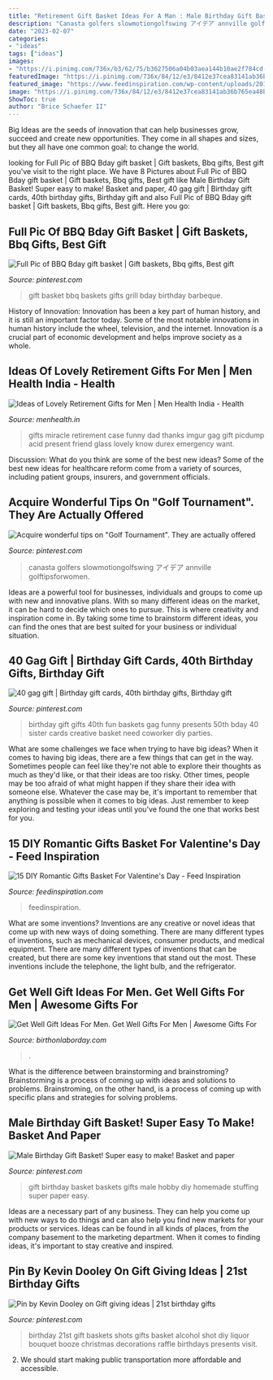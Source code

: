 ```yaml
---
title: "Retirement Gift Basket Ideas For A Man : Male Birthday Gift Basket! Super Easy To Make! Basket And Paper"
description: "Canasta golfers slowmotiongolfswing アイデア annville golftipsforwomen"
date: "2023-02-07"
categories:
- "ideas"
tags: ["ideas"]
images:
- "https://i.pinimg.com/736x/b3/62/75/b3627506a04b03aea144b10ae2f784cd--male-birthday-gifts-male-gifts.jpg"
featuredImage: "https://i.pinimg.com/736x/84/12/e3/8412e37cea83141ab36b765ea48b6a0e--fun-birthday-gifts-birthday-gift-baskets.jpg"
featured_image: "https://www.feedinspiration.com/wp-content/uploads/2017/01/Romantic-Valentines-Day-Gifts-for-Him.jpg"
image: "https://i.pinimg.com/736x/84/12/e3/8412e37cea83141ab36b765ea48b6a0e--fun-birthday-gifts-birthday-gift-baskets.jpg"
ShowToc: true
author: "Brice Schaefer II"
---
```



Big Ideas are the seeds of innovation that can help businesses grow, succeed and create new opportunities. They come in all shapes and sizes, but they all have one common goal: to change the world.

	

		
looking for Full Pic of BBQ Bday gift basket | Gift baskets, Bbq gifts, Best gift you've visit to the right place. We have 8 Pictures about Full Pic of BBQ Bday gift basket | Gift baskets, Bbq gifts, Best gift like Male Birthday Gift Basket! Super easy to make! Basket and paper, 40 gag gift | Birthday gift cards, 40th birthday gifts, Birthday gift and also Full Pic of BBQ Bday gift basket | Gift baskets, Bbq gifts, Best gift. Here you go:
		
    
## Full Pic Of BBQ Bday Gift Basket | Gift Baskets, Bbq Gifts, Best Gift

<img loading=lazy src="https://i.pinimg.com/originals/c4/3e/ca/c43eca5b6b1716b8a2efb5dcab5d5333.jpg" onerror="this.onerror=null;this.src='https://tse1.mm.bing.net/th?id=OIP.zWnuZVLb_HvB8A7NQMnk0wHaLH&amp;pid=15.1';" alt="Full Pic of BBQ Bday gift basket | Gift baskets, Bbq gifts, Best gift">

_Source: pinterest.com_

>gift basket bbq baskets gifts grill bday birthday barbeque. 

	

History of Innovation:
Innovation has been a key part of human history, and it is still an important factor today. Some of the most notable innovations in human history include the wheel, television, and the internet. Innovation is a crucial part of economic development and helps improve society as a whole.

    
## Ideas Of Lovely Retirement Gifts For Men | Men Health India - Health

<img loading=lazy src="https://menhealth.in/wp-content/uploads/Retirement-Gag-Gifts.jpg" onerror="this.onerror=null;this.src='https://tse4.mm.bing.net/th?id=OIP.S_r4f3e8UFw6eUpNkegq5wHaKH&amp;pid=15.1';" alt="Ideas of Lovely Retirement Gifts for Men | Men Health India - Health">

_Source: menhealth.in_

>gifts miracle retirement case funny dad thanks imgur gag gift picdump acid present friend glass lovely know durex emergency want. 

	

Discussion: What do you think are some of the best new ideas?
Some of the best new ideas for healthcare reform come from a variety of sources, including patient groups, insurers, and government officials.

    
## Acquire Wonderful Tips On &quot;Golf Tournament&quot;. They Are Actually Offered

<img loading=lazy src="https://i.pinimg.com/originals/4a/5e/5e/4a5e5e753e47b662193b56e6afe4113f.jpg" onerror="this.onerror=null;this.src='https://tse1.mm.bing.net/th?id=OIP.iF62sc9JkuflQVqxYPEWvAHaJ4&amp;pid=15.1';" alt="Acquire wonderful tips on &quot;Golf Tournament&quot;. They are actually offered">

_Source: pinterest.com_

>canasta golfers slowmotiongolfswing アイデア annville golftipsforwomen. 

	

Ideas are a powerful tool for businesses, individuals and groups to come up with new and innovative plans. With so many different ideas on the market, it can be hard to decide which ones to pursue. This is where creativity and inspiration come in. By taking some time to brainstorm different ideas, you can find the ones that are best suited for your business or individual situation.

    
## 40 Gag Gift | Birthday Gift Cards, 40th Birthday Gifts, Birthday Gift

<img loading=lazy src="https://i.pinimg.com/736x/84/12/e3/8412e37cea83141ab36b765ea48b6a0e--fun-birthday-gifts-birthday-gift-baskets.jpg" onerror="this.onerror=null;this.src='https://tse3.mm.bing.net/th?id=OIP.gDhzW03Tk4_s3-8hzm25EwHaJ3&amp;pid=15.1';" alt="40 gag gift | Birthday gift cards, 40th birthday gifts, Birthday gift">

_Source: pinterest.com_

>birthday gift gifts 40th fun baskets gag funny presents 50th bday 40 sister cards creative basket need coworker diy parties. 

	

What are some challenges we face when trying to have big ideas?
When it comes to having big ideas, there are a few things that can get in the way. Sometimes people can feel like they're not able to explore their thoughts as much as they'd like, or that their ideas are too risky. Other times, people may be too afraid of what might happen if they share their idea with someone else. Whatever the case may be, it's important to remember that anything is possible when it comes to big ideas. Just remember to keep exploring and testing your ideas until you've found the one that works best for you.

    
## 15 DIY Romantic Gifts Basket For Valentine&#039;s Day - Feed Inspiration

<img loading=lazy src="https://www.feedinspiration.com/wp-content/uploads/2017/01/Romantic-Valentines-Day-Gifts-for-Him.jpg" onerror="this.onerror=null;this.src='https://tse3.mm.bing.net/th?id=OIP.hfXVpLIR0k6h4_TtaSB1-wHaLH&amp;pid=15.1';" alt="15 DIY Romantic Gifts Basket For Valentine&#039;s Day - Feed Inspiration">

_Source: feedinspiration.com_

>feedinspiration. 

	

What are some inventions?
Inventions are any creative or novel ideas that come up with new ways of doing something. There are many different types of inventions, such as mechanical devices, consumer products, and medical equipment. 
There are many different types of inventions that can be created, but there are some key inventions that stand out the most. These inventions include the telephone, the light bulb, and the refrigerator.

    
## Get Well Gift Ideas For Men. Get Well Gifts For Men | Awesome Gifts For

<img loading=lazy src="http://birthonlaborday.com/pics/get-well-gift-ideas-for-men-2.jpg" onerror="this.onerror=null;this.src='https://tse3.mm.bing.net/th?id=OIP._DikgeTC7sZS-dHWnQC5ggHaJ4&amp;pid=15.1';" alt="Get Well Gift Ideas For Men. Get Well Gifts For Men | Awesome Gifts For">

_Source: birthonlaborday.com_

>. 

	

What is the difference between brainstorming and brainstroming?
Brainstorming is a process of coming up with ideas and solutions to problems. Brainstroming, on the other hand, is a process of coming up with specific plans and strategies for solving problems.

    
## Male Birthday Gift Basket! Super Easy To Make! Basket And Paper

<img loading=lazy src="https://i.pinimg.com/736x/b3/62/75/b3627506a04b03aea144b10ae2f784cd--male-birthday-gifts-male-gifts.jpg" onerror="this.onerror=null;this.src='https://tse3.mm.bing.net/th?id=OIP.gF7cfaUTwKpBpWl6HsJAkgHaHa&amp;pid=15.1';" alt="Male Birthday Gift Basket! Super easy to make! Basket and paper">

_Source: pinterest.com_

>gift birthday basket baskets gifts male hobby diy homemade stuffing super paper easy. 

	

Ideas are a necessary part of any business. They can help you come up with new ways to do things and can also help you find new markets for your products or services. Ideas can be found in all kinds of places, from the company basement to the marketing department. When it comes to finding ideas, it's important to stay creative and inspired.

    
## Pin By Kevin Dooley On Gift Giving Ideas | 21st Birthday Gifts

<img loading=lazy src="https://i.pinimg.com/736x/87/f4/f7/87f4f73812ffac7dcbd3a23db9cc1ceb--birthday-shots-st-birthday.jpg" onerror="this.onerror=null;this.src='https://tse1.mm.bing.net/th?id=OIP.Eqehhi3PiO1fTlkN5ZDiegHaJ3&amp;pid=15.1';" alt="Pin by Kevin Dooley on Gift giving ideas | 21st birthday gifts">

_Source: pinterest.com_

>birthday 21st gift baskets shots gifts basket alcohol shot diy liquor bouquet booze christmas decorations raffle birthdays presents visit. 

	

2. We should start making public transportation more affordable and accessible.


